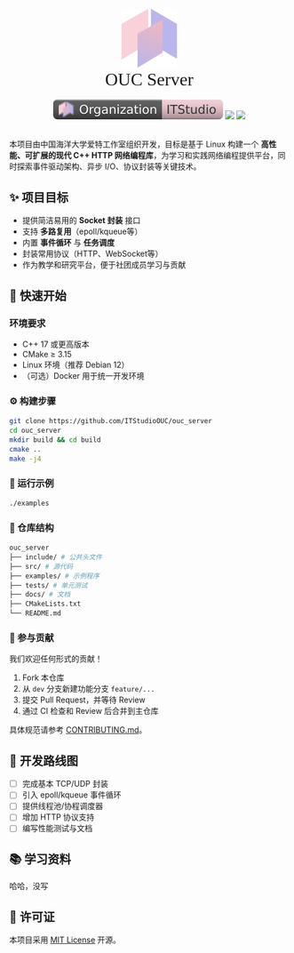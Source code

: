 <br>
<div align="center">
    <img src="docs/爱特logo.svg" width=100/>
</div>
<div align="center">
    <font face="console" size=6>OUC Server</font>
</div>
<br>
<div align="center">
    <img src="docs/Organization-ITstudio-shield.svg"/>
    <img src="https://img.shields.io/badge/Language-C++17-blue">
    <img src="https://img.shields.io/badge/Package-CMake-red">
</div>
<br>

本项目由中国海洋大学爱特工作室组织开发，目标是基于 Linux 构建一个 **高性能、可扩展的现代 C++ HTTP 网络编程库**，为学习和实践网络编程提供平台，同时探索事件驱动架构、异步 I/O、协议封装等关键技术。

## ✨ 项目目标

- 提供简洁易用的 **Socket 封装** 接口
- 支持 **多路复用**（epoll/kqueue等）
- 内置 **事件循环** 与 **任务调度**
- 封装常用协议（HTTP、WebSocket等）
- 作为教学和研究平台，便于社团成员学习与贡献

## 🚀 快速开始

### 环境要求

- C++ 17 或更高版本
- CMake $\geq$ 3.15
- Linux 环境（推荐 Debian 12）
- （可选）Docker 用于统一开发环境

### ⚙️ 构建步骤

```bash
git clone https://github.com/ITStudioOUC/ouc_server
cd ouc_server
mkdir build && cd build
cmake ..
make -j4
```

### 📖 运行示例

```bash
./examples
```

### 📂 仓库结构

```bash
ouc_server
├── include/ # 公共头文件
├── src/ # 源代码
├── examples/ # 示例程序
├── tests/ # 单元测试 
├── docs/ # 文档 
├── CMakeLists.txt 
└── README.md
```

### 🤝 参与贡献

我们欢迎任何形式的贡献！

1. Fork 本仓库
2. 从 `dev` 分支新建功能分支 `feature/...`
3. 提交 Pull Request，并等待 Review
4. 通过 CI 检查和 Review 后合并到主仓库

具体规范请参考 [CONTRIBUTING.md](/docs/CONTRIBUTING.md)。

## 📌 开发路线图

- [ ] 完成基本 TCP/UDP 封装
- [ ] 引入 epoll/kqueue 事件循环
- [ ] 提供线程池/协程调度器
- [ ] 增加 HTTP 协议支持
- [ ] 编写性能测试与文档

## 📚 学习资料

哈哈，没写

## 📜 许可证

本项目采用 [MIT License](/LICENSE) 开源。